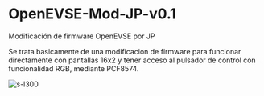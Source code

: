 # OpenEVSE-Mod-JP-v0.1
Modificación de firmware OpenEVSE por JP

Se trata basicamente de una modificacion de firmware para funcionar directamente con pantallas 16x2
y tener acceso al pulsador de control con funcionalidad RGB, mediante PCF8574.

![s-l300](https://user-images.githubusercontent.com/57109354/136666539-bf563818-d1ad-4cef-8796-542270242dc5.jpg)
